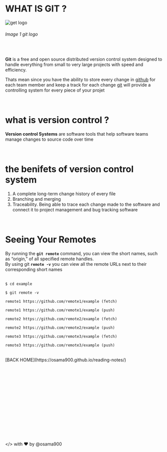 # WHAT IS GIT ? #
![get logo](https://miro.medium.com/max/910/1*Wjxx83j-qyiNvFBy1yOA1w.jpeg)
###### Image 1 git logo ######

<br>

**Git**  is a free and open source distributed version control system designed to handle everything from small to very large projects with speed and efficiency.

Thats mean since you have the ability to store every change in [github](https://github.com) for each team member and keep a track for each change [git](https://git-scm.com) will provide a controlling system for every piece of your projet 

<br>

# what is version control ? #
**Version control Systems**  are software tools that help software teams manage changes to source code over time

<br>

# the benifets of version control system #
1. A complete long-term change history of every file
2. Branching and merging 
3. Traceability. Being able to trace each change made to the software and connect it to project management and bug tracking software

<br>

# Seeing Your Remotes #
By running the **`git remote`** command, you can view the short names, such as “origin,” of all specified remote handles.
<br>
By using git **`remote -v`** you can view all the remote URLs next to their corresponding short names
<br>
<br>

```
$ cd example

$ git remote -v

remote1 https://github.com/remote1/example (fetch)

remote1 https://github.com/remote1/example (push)

remote2 https://github.com/remote2/example (fetch)

remote2 https://github.com/remote2/example (push)

remote3 https://github.com/remote3/example (fetch)

remote3 https://github.com/remote3/example (push)
```

<br>
[BACK HOME](https://osama900.github.io/reading-notes/)




<br>

<br>
<br>
<br>
<br>
<br>
<br><br>

<br>

<br>
<br>
<br>
<br>
<br>
<br>

</> with ❤️ by @osama900
